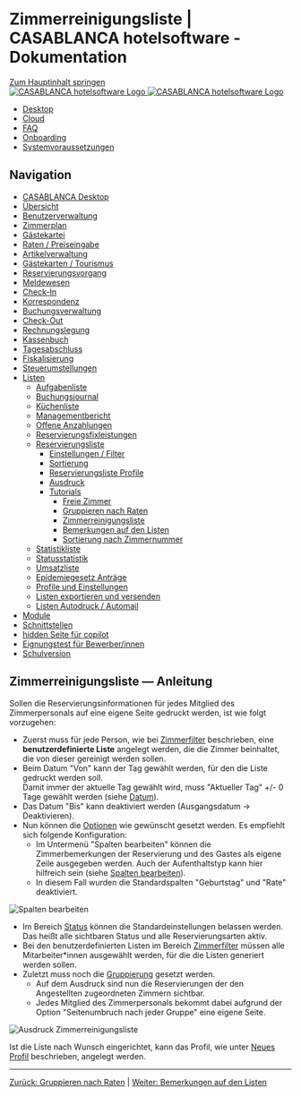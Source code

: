 # Zimmerreinigungsliste | CASABLANCA hotelsoftware - Dokumentation

[Zum Hauptinhalt springen](https://docs.casablanca.at/desktop/lists/reservationlist/tutorials/housekeeping_list/#__docusaurus_skipToContent_fallback)  
[![CASABLANCA hotelsoftware Logo](https://docs.casablanca.at/img/logo.png) ![CASABLANCA hotelsoftware Logo](https://docs.casablanca.at/img/Casablanca_LOGO_2022_neg.png)](https://docs.casablanca.at/)

* [Desktop](https://docs.casablanca.at/desktop/desktop/)
* [Cloud](https://docs.casablanca.at/cloud/cloud_systems/)
* [FAQ](https://docs.casablanca.at/faq)
* [Onboarding](https://docs.casablanca.at/onboarding/fiscalization)
* [Systemvoraussetzungen](https://docs.casablanca.at/system_requirements)

## Navigation

* [CASABLANCA Desktop](https://docs.casablanca.at/desktop/desktop/)
* [Übersicht](https://docs.casablanca.at/desktop/interface/)
* [Benutzerverwaltung](https://docs.casablanca.at/desktop/user_management/)
* [Zimmerplan](https://docs.casablanca.at/desktop/room_plan/)
* [Gästekartei](https://docs.casablanca.at/desktop/guest_profile/)
* [Raten / Preiseingabe](https://docs.casablanca.at/desktop/raten/)
* [Artikelverwaltung](https://docs.casablanca.at/desktop/articles/)
* [Gästekarten / Tourismus](https://docs.casablanca.at/desktop/guest_cards/)
* [Reservierungsvorgang](https://docs.casablanca.at/desktop/reservation_process/)
* [Meldewesen](https://docs.casablanca.at/desktop/registration/)
* [Check-In](https://docs.casablanca.at/desktop/check_in/)
* [Korrespondenz](https://docs.casablanca.at/desktop/correspondence/)
* [Buchungsverwaltung](https://docs.casablanca.at/desktop/account/)
* [Check-Out](https://docs.casablanca.at/desktop/check-out/)
* [Rechnungslegung](https://docs.casablanca.at/desktop/accounting/)
* [Kassenbuch](https://docs.casablanca.at/desktop/cashbook/)
* [Tagesabschluss](https://docs.casablanca.at/desktop/daily_closing/)
* [Fiskalisierung](https://docs.casablanca.at/desktop/fiscalization/)
* [Steuerumstellungen](https://docs.casablanca.at/desktop/tax_changes/)
* [Listen](https://docs.casablanca.at/desktop/lists/)
  * [Aufgabenliste](https://docs.casablanca.at/desktop/lists/todolist/)
  * [Buchungsjournal](https://docs.casablanca.at/desktop/lists/booking_journal/)
  * [Küchenliste](https://docs.casablanca.at/desktop/lists/catering_list/)
  * [Managementbericht](https://docs.casablanca.at/desktop/lists/managementreport/)
  * [Offene Anzahlungen](https://docs.casablanca.at/desktop/lists/deposit_list/)
  * [Reservierungsfixleistungen](https://docs.casablanca.at/desktop/lists/fixed_reservation_services/)
  * [Reservierungsliste](https://docs.casablanca.at/desktop/lists/reservationlist/)
    * [Einstellungen / Filter](https://docs.casablanca.at/desktop/lists/reservationlist/settings_filter)
    * [Sortierung](https://docs.casablanca.at/desktop/lists/reservationlist/sort)
    * [Reservierungsliste Profile](https://docs.casablanca.at/desktop/lists/reservationlist/profiles)
    * [Ausdruck](https://docs.casablanca.at/desktop/lists/reservationlist/print)
    * [Tutorials](https://docs.casablanca.at/desktop/lists/reservationlist/tutorials/)
      * [Freie Zimmer](https://docs.casablanca.at/desktop/lists/reservationlist/tutorials/free_rooms)
      * [Gruppieren nach Raten](https://docs.casablanca.at/desktop/lists/reservationlist/tutorials/group_by_rate)
      * [Zimmerreinigungsliste](https://docs.casablanca.at/desktop/lists/reservationlist/tutorials/housekeeping_list)
      * [Bemerkungen auf den Listen](https://docs.casablanca.at/desktop/lists/reservationlist/tutorials/remarks)
      * [Sortierung nach Zimmernummer](https://docs.casablanca.at/desktop/lists/reservationlist/tutorials/sort_by_roomnumber)
  * [Statistikliste](https://docs.casablanca.at/desktop/lists/statistiklist/)
  * [Statusstatistik](https://docs.casablanca.at/desktop/lists/statusstatistic/)
  * [Umsatzliste](https://docs.casablanca.at/desktop/lists/saleslist/)
  * [Epidemiegesetz Anträge](https://docs.casablanca.at/desktop/lists/epidemic_law/)
  * [Profile und Einstellungen](https://docs.casablanca.at/desktop/lists/settings/)
  * [Listen exportieren und versenden](https://docs.casablanca.at/desktop/lists/list_export/)
  * [Listen Autodruck / Automail](https://docs.casablanca.at/desktop/lists/list_autoprint_automail/)
* [Module](https://docs.casablanca.at/desktop/module/)
* [Schnittstellen](https://docs.casablanca.at/desktop/interfaces/)
* [hidden Seite für copilot](https://docs.casablanca.at/desktop/hidden_copilot)
* [Eignungstest für Bewerber/innen](https://docs.casablanca.at/desktop/qualification)
* [Schulversion](https://docs.casablanca.at/desktop/schoolversion)

## Zimmerreinigungsliste — Anleitung

Sollen die Reservierungsinformationen für jedes Mitglied des Zimmerpersonals auf eine eigene Seite gedruckt werden, ist wie folgt vorzugehen:

* Zuerst muss für jede Person, wie bei [Zimmerfilter](https://docs.casablanca.at/desktop/lists/reservationlist/settings_filter#zimmerfilter) beschrieben, eine **benutzerdefinierte Liste** angelegt werden, die die Zimmer beinhaltet, die von dieser gereinigt werden sollen.
* Beim Datum "Von" kann der Tag gewählt werden, für den die Liste gedruckt werden soll.  
  Damit immer der aktuelle Tag gewählt wird, muss "Aktueller Tag" +/- 0 Tage gewählt werden (siehe [Datum](https://docs.casablanca.at/desktop/lists/reservationlist/settings_filter#datum)).
* Das Datum "Bis" kann deaktiviert werden (Ausgangsdatum -> Deaktivieren).
* Nun können die [Optionen](https://docs.casablanca.at/desktop/lists/reservationlist/settings_filter#weitere-einstellungen) wie gewünscht gesetzt werden. Es empfiehlt sich folgende Konfiguration:
  * Im Untermenü "Spalten bearbeiten" können die Zimmerbemerkungen der Reservierung und des Gastes als eigene Zeile ausgegeben werden. Auch der Aufenthaltstyp kann hier hilfreich sein (siehe [Spalten bearbeiten](https://docs.casablanca.at/desktop/lists/reservationlist/settings_filter#spalten-bearbeiten)).
  * In diesem Fall wurden die Standardspalten "Geburtstag" und "Rate" deaktiviert.

![Spalten bearbeiten](https://docs.casablanca.at/assets/images/configure_columns_rows-790450ee7d9bfa8ec6baab5ef27a43d5.png "Spalten bearbeiten")

* Im Bereich [Status](https://docs.casablanca.at/desktop/lists/reservationlist/settings_filter#statusfilter) können die Standardeinstellungen belassen werden. Das heißt alle sichtbaren Status und alle Reservierungsarten aktiv.
* Bei den benutzerdefinierten Listen im Bereich [Zimmerfilter](https://docs.casablanca.at/desktop/lists/reservationlist/settings_filter#zimmerfilter) müssen alle Mitarbeiter\*innen ausgewählt werden, für die die Listen generiert werden sollen.
* Zuletzt muss noch die [Gruppierung](https://docs.casablanca.at/desktop/lists/reservationlist/settings_filter#gruppierungen) gesetzt werden.
  * Auf dem Ausdruck sind nun die Reservierungen der den Angestellten zugeordneten Zimmern sichtbar.
  * Jedes Mitglied des Zimmerpersonals bekommt dabei aufgrund der Option "Seitenumbruch nach jeder Gruppe" eine eigene Seite.

![Ausdruck Zimmerreinigungsliste](https://docs.casablanca.at/assets/images/print_housekeeping_list-e0f5565c4f94e9141b7a2a935795fb39.png "Ausdruck Zimmerreinigungsliste")

Ist die Liste nach Wunsch eingerichtet, kann das Profil, wie unter [Neues Profil](https://docs.casablanca.at/desktop/lists/reservationlist/profiles#neues-profil-speichern) beschrieben, angelegt werden.

---

[Zurück: Gruppieren nach Raten](https://docs.casablanca.at/desktop/lists/reservationlist/tutorials/group_by_rate) | [Weiter: Bemerkungen auf den Listen](https://docs.casablanca.at/desktop/lists/reservationlist/tutorials/remarks)